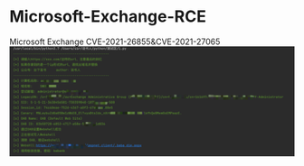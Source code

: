 # Microsoft-Exchange-RCE
Microsoft Exchange CVE-2021-26855&amp;CVE-2021-27065
![](https://github.com/heikanet/Microsoft-Exchange-RCE/blob/main/pic.png)
